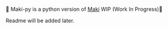 🍣 Maki-py is a python version of [Maki](https://github.com/alejandro0619/Maki) WIP (Work In Progress)🍣

Readme will be added later.

